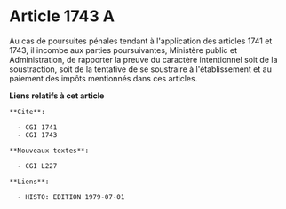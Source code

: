 # Article 1743 A

Au cas de poursuites pénales tendant à l'application des articles 1741 et 1743, il incombe aux parties poursuivantes,
Ministère public et Administration, de rapporter la preuve du caractère intentionnel soit de la soustraction, soit de la
tentative de se soustraire à l'établissement et au paiement des impôts mentionnés dans ces articles.

**Liens relatifs à cet article**

	**Cite**:

	  - CGI 1741
	  - CGI 1743

	**Nouveaux textes**:

	  - CGI L227

	**Liens**:

	  - HISTO: EDITION 1979-07-01
